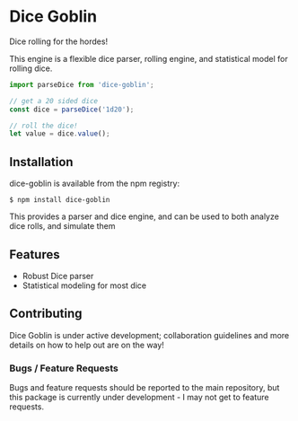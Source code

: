 # Dice Goblin

Dice rolling for the hordes!

This engine is a flexible dice parser, rolling engine, and statistical model for
rolling dice.

```javascript
import parseDice from 'dice-goblin';

// get a 20 sided dice
const dice = parseDice('1d20');

// roll the dice!
let value = dice.value();
```

## Installation

dice-goblin is available from the npm registry:

```shell
$ npm install dice-goblin
```

This provides a parser and dice engine, and can be used to both analyze dice rolls, and simulate them

## Features

- Robust Dice parser
- Statistical modeling for most dice

## Contributing

Dice Goblin is under active development; collaboration guidelines and more details on how to help out are on the way!

### Bugs / Feature Requests

Bugs and feature requests should be reported to the main repository, but this package is currently under development - I may not get to feature requests.
